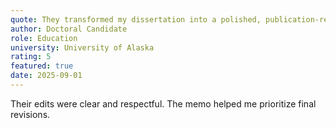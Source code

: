 ```yaml
---
quote: They transformed my dissertation into a polished, publication-ready document.
author: Doctoral Candidate
role: Education
university: University of Alaska
rating: 5
featured: true
date: 2025-09-01
---
```


Their edits were clear and respectful. The memo helped me prioritize final revisions.

